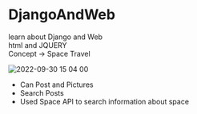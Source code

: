 # DjangoAndWeb

learn about Django and Web  
html and JQUERY  
Concept -> Space Travel
  
  ![2022-09-30 15 04 00](https://user-images.githubusercontent.com/73810942/193201494-1cce51dc-3644-43f6-8bdb-3217936524fe.gif)
    
      
      
  - Can Post and Pictures  
  - Search Posts  
  - Used Space API to search information about space
